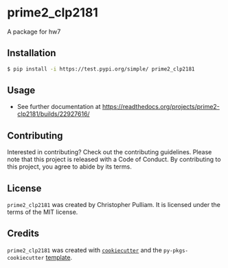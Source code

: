 # prime2_clp2181

A package for hw7

## Installation

```bash
$ pip install -i https://test.pypi.org/simple/ prime2_clp2181
```

## Usage

- See further documentation at https://readthedocs.org/projects/prime2-clp2181/builds/22927616/

## Contributing

Interested in contributing? Check out the contributing guidelines. Please note that this project is released with a Code of Conduct. By contributing to this project, you agree to abide by its terms.

## License

`prime2_clp2181` was created by Christopher Pulliam. It is licensed under the terms of the MIT license.

## Credits

`prime2_clp2181` was created with [`cookiecutter`](https://cookiecutter.readthedocs.io/en/latest/) and the `py-pkgs-cookiecutter` [template](https://github.com/py-pkgs/py-pkgs-cookiecutter).
